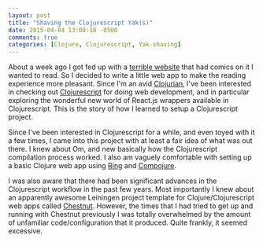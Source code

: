 ```yaml
---
layout: post
title: "Shaving the Clojurescript Yak(s)"
date: 2015-04-04 13:08:18 -0500
comments: true
categories: [Clojure, Clojurescript, Yak-shaving]
---
```


About a week ago I got fed up with a [terrible website][mangafox] that
had comics on it I wanted to read.  So I decided to write a little web
app to make the reading experience more pleasant. Since I'm an avid
[Clojurian][clojure], I've been interested in checking out
[Clojurescript][cljs] for doing web development, and in particular
exploring the wonderful new world of React.js wrappers available in
Clojurescript. This is the story of how I learned to setup a
Clojurescript project.

[mangafox]: http://mangafox.me/
[clojure]: http://clojure.org/
[cljs]: http://clojure.org/clojurescript

<!--more-->

Since I've been interested in Clojurescript for a while, and even
toyed with it a few times, I came into this project with at least a
fair idea of what was out there. I knew about Om, and new basically
how the Clojurescript compilation process worked. I also am vaguely
comfortable with setting up a basic Clojure web app using [Ring][ring]
and [Compojure][compojure].

[ring]: https://github.com/ring-clojure/ring
[compojure]: https://github.com/weavejester/compojure

I was also aware that there had been significant advances in the
Clojurescript workflow in the past few years. Most importantly I knew
about an apparently awesome Leiningen project template for
Clojure/Clojurescript web apps called [Chestnut][chestnut]. However,
the times that I had tried to get up and running with Chestnut
previously I was totally overwhelmed by the amount of unfamiliar
code/configuration that it produced. Quite frankly, it seemed
excessive.

[chestnut]: https://github.com/plexus/chestnut
